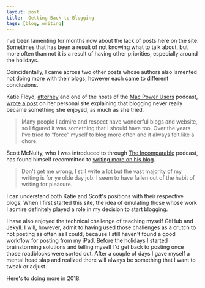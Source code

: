 ```yaml
---
layout: post
title:  Getting Back to Blogging
tags: [blog, writing]
---
```

I've been lamenting for months now about the lack of posts here on the site. Sometimes that has been a result of not knowing what to talk about, but more often than not it is a result of having other priorities, especially around the holidays.

Coincidentally, I came across two other posts whose authors also lamented not doing more with their blogs, however each came to different conclusions.

Katie Floyd, [attorney](https://floydlaw.net) and one of the hosts of the [Mac Power Users](https://www.relay.fm/mpu) podcast, [wrote a post](https://katiefloyd.com/blog/reevaluating-the-blog) on her personal site explaining that blogging never really became something she enjoyed, as much as she tried.

> Many people I admire and respect have wonderful blogs and website, so I figured it was something that I should have too. Over the years I’ve tried to “force” myself to blog more often and it always felt like a chore.

Scott McNulty, who I was introduced to through [The Incomparable](https://www.theincomparable.com) podcast, has found himself recommitted to [writing more on his blog](http://blog.blankbaby.com/2018/01/i-miss-writing.html).

> Don't get me wrong, I still write a lot but the vast majority of my writing is for ye olde day job. I seem to have fallen out of the habit of writing for pleasure.

I can understand both Katie and Scott's positions with their respective blogs. When I first started this site, the idea of emulating those whose work I admire definitely played a role in my decision to start blogging. 

I have also enjoyed the technical challenge of teaching myself GitHub and Jekyll. I will, however, admit to having used those challenges as a crutch to not posting as often as I could, because I still haven't found a good workflow for posting from my iPad. Before the holidays I started brainstorming solutions and telling myself I'd get back to posting once those roadblocks were sorted out. After a couple of days I gave myself a mental head slap and realized there will always be something that I want to tweak or adjust. 

Here's to doing more in 2018.